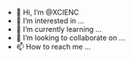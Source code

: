 - 👋 Hi, I’m @XCIENC
- 👀 I’m interested in ...
- 🌱 I’m currently learning ...
- 💞️ I’m looking to collaborate on ...
- 📫 How to reach me ...

<!---
XCIENC/XCIENC is a ✨ special ✨ repository because its `README.md` (this file) appears on your GitHub profile.
You can click the Preview link to take a look at your changes.
--->
